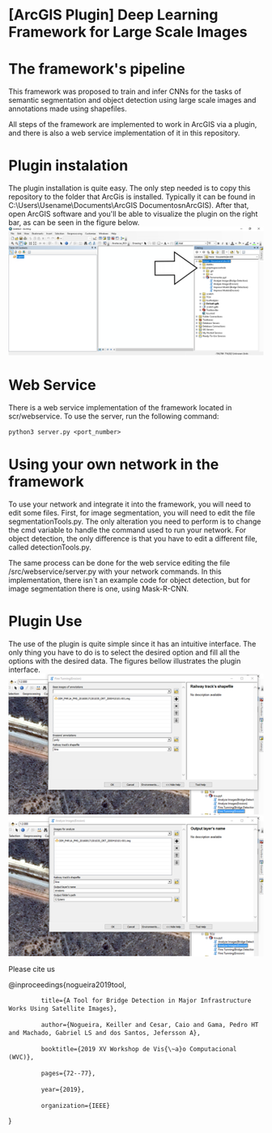 # [ArcGIS Plugin] Deep Learning Framework for Large Scale Images

# The framework's pipeline

This framework was proposed to train and infer CNNs for the tasks of semantic segmentation and object detection using large scale images and annotations made using shapefiles. 

All steps of the framework are implemented to work in ArcGIS via a plugin, and there is also a web service implementation of it in this repository. 

# Plugin instalation

The plugin installation is quite easy. The only step needed is to copy this repository to the folder that ArcGis is installed. Typically it can be found in C:\Users\Usename\Documents\ArcGIS DocumentosnArcGIS).
After that, open ArcGIS software and you'll be able to visualize the plugin on the right bar, as can be seen in the figure below.
![alt text](images/./arcgis_plugin1.png)

# Web Service

There is a web service implementation of the framework located in scr/webservice. To use the server, run the following command:
```diff
python3 server.py <port_number>
```

# Using your own network in the framework

To use your network and integrate it into the framework, you will need to edit some files.
First, for image segmentation, you will need to edit the file segmentationTools.py. The only alteration you need to perform is to change the cmd variable to handle the command used to run your network. For object detection, the only difference is that you have to edit a different file, called detectionTools.py.


The same process can be done for the web service editing the file /src/webservice/server.py with your network commands.
In this implementation, there isn`t an example code for object detection, but for image segmentation there is one, using Mask-R-CNN. 


# Plugin Use

The use of the plugin is quite simple since it has an intuitive interface. The only thing you have to do is to select the desired option and fill all the options with the desired data. The figures bellow illustrates the plugin interface.
![alt text](images/./arcgis_usetrain.png)
![alt text](images/./arcgis_use2.png)


Please cite us

@inproceedings{nogueira2019tool,

             title={A Tool for Bridge Detection in Major Infrastructure Works Using Satellite Images},
  
             author={Nogueira, Keiller and Cesar, Caio and Gama, Pedro HT and Machado, Gabriel LS and dos Santos, Jefersson A},
  
             booktitle={2019 XV Workshop de Vis{\~a}o Computacional (WVC)},
  
             pages={72--77},
  
             year={2019},
  
             organization={IEEE}

}
